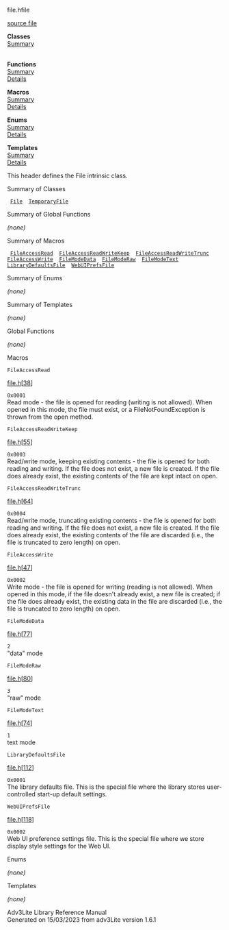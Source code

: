 ---
---
<span class="title">file.h</span><span class="type">file</span>

[source file](../source/file.h.html)

**Classes**  
[Summary](#_ClassSummary_)  
 

**Functions**  
[Summary](#_FunctionSummary_)  
[Details](#_Functions_)

**Macros**  
[Summary](#_MacroSummary_)  
[Details](#_Macros_)

**Enums**  
[Summary](#_EnumSummary_)  
[Details](#_Enums_)

**Templates**  
[Summary](#_TemplateSummary_)  
[Details](#_Templates_)

<div class="fdesc">

This header defines the File intrinsic class.

</div>

<span id="_ClassSummary_"></span>

<div class="mjhd">

<span class="hdln">Summary of Classes</span>  

</div>

` `[`File`](../object/File.html)`  `[`TemporaryFile`](../object/TemporaryFile.html)`  `
<span id="FunctionSummary_"></span>

<div class="mjhd">

<span class="hdln">Summary of Global Functions</span>  

</div>

*(none)* <span id="_MacroSummary_"></span>

<div class="mjhd">

<span class="hdln">Summary of Macros</span>  

</div>

` `[`FileAccessRead`](#FileAccessRead)`  `[`FileAccessReadWriteKeep`](#FileAccessReadWriteKeep)`  `[`FileAccessReadWriteTrunc`](#FileAccessReadWriteTrunc)`  `[`FileAccessWrite`](#FileAccessWrite)`  `[`FileModeData`](#FileModeData)`  `[`FileModeRaw`](#FileModeRaw)`  `[`FileModeText`](#FileModeText)`  `[`LibraryDefaultsFile`](#LibraryDefaultsFile)`  `[`WebUIPrefsFile`](#WebUIPrefsFile)`  `

<span id="_EnumSummary_"></span>

<div class="mjhd">

<span class="hdln">Summary of Enums</span>  

</div>

*(none)* <span id="_TemplateSummary_"></span>

<div class="mjhd">

<span class="hdln">Summary of Templates</span>  

</div>

*(none)* <span id="_Functions_"></span>

<div class="mjhd">

<span class="hdln">Global Functions</span>  

</div>

*(none)* <span id="_Macros_"></span>

<div class="mjhd">

<span class="hdln">Macros</span>  

</div>

<span id="FileAccessRead"></span>

`FileAccessRead`

[file.h](../file/file.h.html)\[[38](../source/file.h.html#38)\]

<div class="desc">

`0x0001`  
Read mode - the file is opened for reading (writing is not allowed).
When opened in this mode, the file must exist, or a
FileNotFoundException is thrown from the open method.

</div>

<span id="FileAccessReadWriteKeep"></span>

`FileAccessReadWriteKeep`

[file.h](../file/file.h.html)\[[55](../source/file.h.html#55)\]

<div class="desc">

`0x0003`  
Read/write mode, keeping existing contents - the file is opened for both
reading and writing. If the file does not exist, a new file is created.
If the file does already exist, the existing contents of the file are
kept intact on open.

</div>

<span id="FileAccessReadWriteTrunc"></span>

`FileAccessReadWriteTrunc`

[file.h](../file/file.h.html)\[[64](../source/file.h.html#64)\]

<div class="desc">

`0x0004`  
Read/write mode, truncating existing contents - the file is opened for
both reading and writing. If the file does not exist, a new file is
created. If the file does already exist, the existing contents of the
file are discarded (i.e., the file is truncated to zero length) on open.

</div>

<span id="FileAccessWrite"></span>

`FileAccessWrite`

[file.h](../file/file.h.html)\[[47](../source/file.h.html#47)\]

<div class="desc">

`0x0002`  
Write mode - the file is opened for writing (reading is not allowed).
When opened in this mode, if the file doesn't already exist, a new file
is created; if the file does already exist, the existing data in the
file are discarded (i.e., the file is truncated to zero length) on open.

</div>

<span id="FileModeData"></span>

`FileModeData`

[file.h](../file/file.h.html)\[[77](../source/file.h.html#77)\]

<div class="desc">

`2`  
"data" mode

</div>

<span id="FileModeRaw"></span>

`FileModeRaw`

[file.h](../file/file.h.html)\[[80](../source/file.h.html#80)\]

<div class="desc">

`3`  
"raw" mode

</div>

<span id="FileModeText"></span>

`FileModeText`

[file.h](../file/file.h.html)\[[74](../source/file.h.html#74)\]

<div class="desc">

`1`  
text mode

</div>

<span id="LibraryDefaultsFile"></span>

`LibraryDefaultsFile`

[file.h](../file/file.h.html)\[[112](../source/file.h.html#112)\]

<div class="desc">

`0x0001`  
The library defaults file. This is the special file where the library
stores user-controlled start-up default settings.

</div>

<span id="WebUIPrefsFile"></span>

`WebUIPrefsFile`

[file.h](../file/file.h.html)\[[118](../source/file.h.html#118)\]

<div class="desc">

`0x0002`  
Web UI preference settings file. This is the special file where we store
display style settings for the Web UI.

</div>

<span id="_Enums_"></span>

<div class="mjhd">

<span class="hdln">Enums</span>  

</div>

*(none)* <span id="_Templates_"></span>

<div class="mjhd">

<span class="hdln">Templates</span>  

</div>

*(none)*

<div class="ftr">

Adv3Lite Library Reference Manual  
Generated on 15/03/2023 from adv3Lite version 1.6.1

</div>
